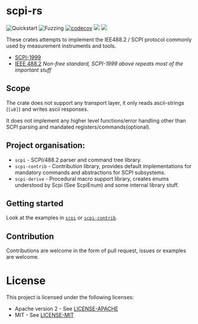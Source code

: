 # scpi-rs
![Quickstart](https://github.com/Atmelfan/scpi-rs/workflows/Quickstart/badge.svg)
![Fuzzing](https://github.com/Atmelfan/scpi-rs/workflows/Fuzzing/badge.svg)
[![codecov](https://codecov.io/gh/Atmelfan/scpi-rs/branch/master/graph/badge.svg)](https://codecov.io/gh/Atmelfan/scpi-rs)
[![](http://meritbadge.herokuapp.com/scpi)](https://crates.io/crates/scpi)
[![](https://img.shields.io/github/license/Atmelfan/scpi-rs)](https://img.shields.io/github/license/Atmelfan/scpi-rs)

These crates attempts to implement the IEE488.2 / SCPI protocol commonly used by measurement instruments and tools.

* [SCPI-1999](http://www.ivifoundation.org/docs/scpi-99.pdf)
* [IEEE 488.2](http://dx.doi.org/10.1109/IEEESTD.2004.95390) *Non-free standard, SCPI-1999 above repeats most of the important stuff*

## Scope
The crate does not support any transport layer, it only reads ascii-strings (`[u8]`) and writes ascii responses.

It does not implement any higher level functions/error handling other than SCPI parsing and mandated registers/commands(optional).

## Project organisation:
 * `scpi` - SCPI/488.2 parser and command tree library.
 * `scpi-contrib` - Contribution library, provides default implementations for mandatory commands and abstractions for SCPI subsystems.
 * `scpi-derive` - Procedural macro support library, creates enums understood by Scpi (See ScpiEnum) and some internal library stuff.

## Getting started
Look at the examples in [`scpi`](https://github.com/Atmelfan/scpi-rs/tree/master/scpi/examples) or [`scpi-contrib`](https://github.com/Atmelfan/scpi-rs/tree/master/scpi-contrib/examples).

## Contribution
Contributions are welcome in the form of pull request, issues or examples are welcome.

# License
This project is licensed under the following licenses:
 * Apache version 2 - See [LICENSE-APACHE](./LICENSE-APACHE)
 * MIT - See [LICENSE-MIT](./LICENSE-MIT)